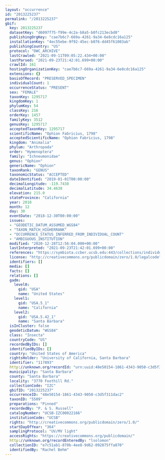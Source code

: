 ```yaml
---
layout: "occurrence"
id: "2013225237"
permalink: "/2013225237"
gbif:
  key: 2013225237
  datasetKey: "d6097f75-f99e-4c2a-b8a5-b0fc213ecbd0"
  publishingOrgKey: "cae7b6c7-669a-4261-9a34-6e8cdc16a125"
  installationKey: "4ec55ebe-9f92-45ec-b076-dd45f61003ab"
  publishingCountry: "US"
  protocol: "DWC_ARCHIVE"
  lastCrawled: "2021-09-11T09:05:22.434+00:00"
  lastParsed: "2021-09-23T21:42:01.699+00:00"
  crawlId: 161
  hostingOrganizationKey: "cae7b6c7-669a-4261-9a34-6e8cdc16a125"
  extensions: {}
  basisOfRecord: "PRESERVED_SPECIMEN"
  individualCount: 1
  occurrenceStatus: "PRESENT"
  sex: "FEMALE"
  taxonKey: 1295717
  kingdomKey: 1
  phylumKey: 54
  classKey: 216
  orderKey: 1457
  familyKey: 3512
  genusKey: 1295717
  acceptedTaxonKey: 1295717
  scientificName: "Ophion Fabricius, 1798"
  acceptedScientificName: "Ophion Fabricius, 1798"
  kingdom: "Animalia"
  phylum: "Arthropoda"
  order: "Hymenoptera"
  family: "Ichneumonidae"
  genus: "Ophion"
  genericName: "Ophion"
  taxonRank: "GENUS"
  taxonomicStatus: "ACCEPTED"
  dateIdentified: "2019-01-01T00:00:00"
  decimalLongitude: -119.7438
  decimalLatitude: 34.4638
  elevation: 215.0
  stateProvince: "California"
  year: 2018
  month: 12
  day: 30
  eventDate: "2018-12-30T00:00:00"
  issues:
  - "GEODETIC_DATUM_ASSUMED_WGS84"
  - "TAXON_MATCH_HIGHERRANK"
  - "OCCURRENCE_STATUS_INFERRED_FROM_INDIVIDUAL_COUNT"
  - "AMBIGUOUS_INSTITUTION"
  modified: "2020-12-28T12:56:04.000+00:00"
  lastInterpreted: "2021-09-23T21:42:01.699+00:00"
  references: "https://symbiota.ccber.ucsb.edu:443/collections/individual/index.php?occid=117893"
  license: "http://creativecommons.org/publicdomain/zero/1.0/legalcode"
  identifiers: []
  media: []
  facts: []
  relations: []
  gadm:
    level0:
      gid: "USA"
      name: "United States"
    level1:
      gid: "USA.5_1"
      name: "California"
    level2:
      gid: "USA.5.42_1"
      name: "Santa Barbara"
  isInCluster: false
  geodeticDatum: "WGS84"
  class: "Insecta"
  countryCode: "US"
  recordedByIDs: []
  identifiedByIDs: []
  country: "United States of America"
  rightsHolder: "University of California, Santa Barbara"
  identifier: "117893"
  http://unknown.org/recordId: "urn:uuid:48e50154-1861-4343-9050-c3d5f311dac2"
  municipality: "Santa Barbara"
  county: "Santa Barbara"
  locality: "3770 Foothill Rd."
  collectionCode: "IZC"
  gbifID: "2013225237"
  occurrenceID: "48e50154-1861-4343-9050-c3d5f311dac2"
  taxonID: "5509"
  preparations: "Pinned"
  recordedBy: "P. & S. Russell"
  catalogNumber: "UCSB-IZC00022166"
  institutionCode: "UCSB"
  rights: "http://creativecommons.org/publicdomain/zero/1.0/"
  startDayOfYear: "364"
  samplingProtocol: "UV/MV light"
  accessRights: "https://creativecommons.org/publicdomain/"
  http://unknown.org/recordEnteredBy: "lsolomon"
  collectionID: "e7c51ab1-870b-4ee8-9d62-092875ffa870"
  identifiedBy: "Rachel Behm"
---
```

